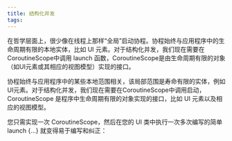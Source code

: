```yaml
---
title: 结构化并发
tags:
---
```



在哲学层面上，很少像在线程上那样“全局”启动协程。协程始终与应用程序中的生命周期有限的本地实体，比如 UI 元素。对于结构化并发，我们现在需要在 CoroutineScope中调用 launch 函数，CoroutineScope是由生命周期有限的对象（如UI元素或其相应的视图模型）实现的接口。


协程始终与应用程序中的某些本地范围相关，该局部范围是寿命有限的实体，例如UI元素。对于结构化并发，我们现在需要在CoroutineScope中调用启动，  CoroutineScope 是程序中生命周期有限的对象实现的接口，比如 UI 元素以及相应的视图模型。

您只需实现一次 CoroutineScope，然后在您的 UI 类中执行一次多次编写的简单launch {…} 就变得易于编写和纠正：